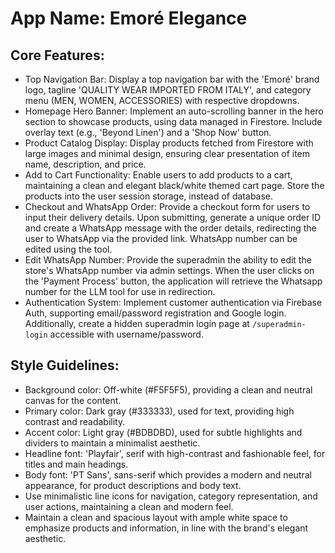 # **App Name**: Emoré Elegance

## Core Features:

- Top Navigation Bar: Display a top navigation bar with the 'Emoré' brand logo, tagline 'QUALITY WEAR IMPORTED FROM ITALY', and category menu (MEN, WOMEN, ACCESSORIES) with respective dropdowns.
- Homepage Hero Banner: Implement an auto-scrolling banner in the hero section to showcase products, using data managed in Firestore. Include overlay text (e.g., 'Beyond Linen') and a 'Shop Now' button.
- Product Catalog Display: Display products fetched from Firestore with large images and minimal design, ensuring clear presentation of item name, description, and price.
- Add to Cart Functionality: Enable users to add products to a cart, maintaining a clean and elegant black/white themed cart page. Store the products into the user session storage, instead of database.
- Checkout and WhatsApp Order: Provide a checkout form for users to input their delivery details. Upon submitting, generate a unique order ID and create a WhatsApp message with the order details, redirecting the user to WhatsApp via the provided link. WhatsApp number can be edited using the tool.
- Edit WhatsApp Number: Provide the superadmin the ability to edit the store's WhatsApp number via admin settings. When the user clicks on the 'Payment Process' button, the application will retrieve the Whatsapp number for the LLM tool for use in redirection.
- Authentication System: Implement customer authentication via Firebase Auth, supporting email/password registration and Google login. Additionally, create a hidden superadmin login page at `/superadmin-login` accessible with username/password.

## Style Guidelines:

- Background color: Off-white (#F5F5F5), providing a clean and neutral canvas for the content.
- Primary color: Dark gray (#333333), used for text, providing high contrast and readability.
- Accent color: Light gray (#BDBDBD), used for subtle highlights and dividers to maintain a minimalist aesthetic.
- Headline font: 'Playfair', serif with high-contrast and fashionable feel, for titles and main headings.
- Body font: 'PT Sans', sans-serif which provides a modern and neutral appearance, for product descriptions and body text.
- Use minimalistic line icons for navigation, category representation, and user actions, maintaining a clean and modern feel.
- Maintain a clean and spacious layout with ample white space to emphasize products and information, in line with the brand's elegant aesthetic.